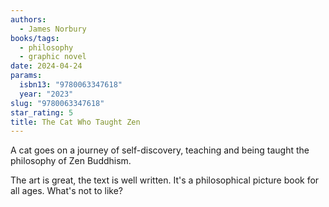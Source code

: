 ```yaml
---
authors:
  - James Norbury
books/tags:
  - philosophy
  - graphic novel
date: 2024-04-24
params:
  isbn13: "9780063347618"
  year: "2023"
slug: "9780063347618"
star_rating: 5
title: The Cat Who Taught Zen
---
```


A cat goes on a journey of self-discovery, teaching and being taught the philosophy of Zen Buddhism.

The art is great, the text is well written. It's a philosophical picture book for all ages. What's not to like?

<!--more-->
